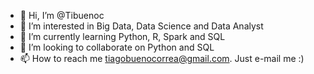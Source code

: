 - 👋 Hi, I’m @Tibuenoc
- 👀 I’m interested in Big Data, Data Science and Data Analyst 
- 🌱 I’m currently learning Python, R, Spark and SQL 
- 💞️ I’m looking to collaborate on Python and SQL 
- 📫 How to reach me tiagobuenocorrea@gmail.com. Just e-mail me :) 

<!---
Tibuenoc/Tibuenoc is a ✨ special ✨ repository because its `README.md` (this file) appears on your GitHub profile.
You can click the Preview link to take a look at your changes.
--->
